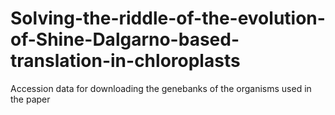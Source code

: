 # Solving-the-riddle-of-the-evolution-of-Shine-Dalgarno-based-translation-in-chloroplasts
Accession data for downloading the genebanks of the organisms used in the paper
